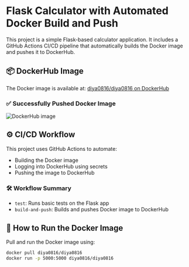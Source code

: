 # Flask Calculator with Automated Docker Build and Push

This project is a simple Flask-based calculator application. It includes a GitHub Actions CI/CD pipeline that automatically builds the Docker image and pushes it to DockerHub.

## 📦 DockerHub Image

The Docker image is available at: [diya0816/diya0816 on DockerHub](https://hub.docker.com/r/diya0816/diya0816)

### ✅ Successfully Pushed Docker Image

![DockerHub image](./images/dockerhub-screenshot.png)

## ⚙️ CI/CD Workflow

This project uses GitHub Actions to automate:
- Building the Docker image
- Logging into DockerHub using secrets
- Pushing the image to DockerHub

### 🛠 Workflow Summary

- `test`: Runs basic tests on the Flask app
- `build-and-push`: Builds and pushes Docker image to DockerHub

## 🐳 How to Run the Docker Image

Pull and run the Docker image using:

```bash
docker pull diya0816/diya0816
docker run -p 5000:5000 diya0816/diya0816
